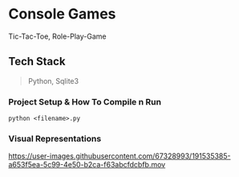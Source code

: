 # Console Games
Tic-Tac-Toe, Role-Play-Game

## Tech Stack
> Python, Sqlite3

### Project Setup & How To Compile n Run
```
python <filename>.py
```

### Visual Representations
https://user-images.githubusercontent.com/67328993/191535385-a653f5ea-5c99-4e50-b2ca-f63abcfdcbfb.mov
